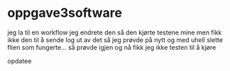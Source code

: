 # oppgave3software
jeg la til en workflow 
jeg endrete den så den kjørte testene mine men fikk ikke den til å sende log ut av det så jeg prøvde på nytt og med uhell slette flien som fungerte... så prøvde igjen og 
nå fikk jeg ikke testen til å kjøre 


opdatee
